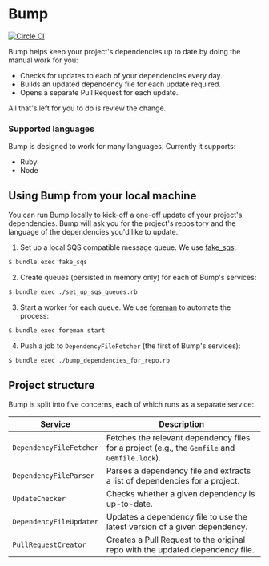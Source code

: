 # Bump

[![Circle CI](https://circleci.com/gh/gocardless/bump.svg?style=svg&circle-token=135135b2c43b14edc2f5031621a3c1681caeb1c8)](https://circleci.com/gh/gocardless/bump)

Bump helps keep your project's dependencies up to date by doing the manual work
for you:

- Checks for updates to each of your dependencies every day.
- Builds an updated dependency file for each update required.
- Opens a separate Pull Request for each update.

All that's left for you to do is review the change.

### Supported languages

Bump is designed to work for many languages. Currently it supports:

- Ruby
- Node

## Using Bump from your local machine

You can run Bump locally to kick-off a one-off update of your project's
dependencies. Bump will ask you for the project's repository and the language of
the dependencies you'd like to update.

1. Set up a local SQS compatible message queue. We use [fake_sqs](https://github.com/iain/fake_sqs):
  ```bash
  $ bundle exec fake_sqs
  ```

2. Create queues (persisted in memory only) for each of Bump's services:
  ```bash
  $ bundle exec ./set_up_sqs_queues.rb
  ```

3. Start a worker for each queue. We use [foreman](http://ddollar.github.io/foreman/) to automate the process:
  ```bash
  $ bundle exec foreman start
  ```

4. Push a job to `DependencyFileFetcher` (the first of Bump's services):
  ```bash
  $ bundle exec ./bump_dependencies_for_repo.rb
  ```


## Project structure

Bump is split into five concerns, each of which runs as a separate service:

| Service                 | Description                                                                                   |
|-------------------------|-----------------------------------------------------------------------------------------------|
| `DependencyFileFetcher` | Fetches the relevant dependency files for a project (e.g., the `Gemfile` and `Gemfile.lock`). |
| `DependencyFileParser`  | Parses a dependency file and extracts a list of dependencies for a project.                   |
| `UpdateChecker`         | Checks whether a given dependency is up-to-date.                                              |
| `DependencyFileUpdater` | Updates a dependency file to use the latest version of a given dependency.                    |
| `PullRequestCreator`    | Creates a Pull Request to the original repo with the updated dependency file.                 |

